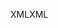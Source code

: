 <span data-ttu-id="1c145-101">XML</span><span class="sxs-lookup"><span data-stu-id="1c145-101">XML</span></span>